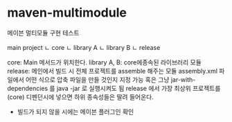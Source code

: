 # maven-multimodule 

메이븐 멀티모듈 구현 테스트

main project
ㄴ core
ㄴ library A
ㄴ library B
ㄴ release

core: Main 메서드가 위치한다.
library A, B: core에종속된 라이브러리 모듈
release: 메인에서 빌드 시 전체 프로젝트를 assemble 해주는 모듈
         assembly.xml 파일에서 어떤 식으로 압축 파일을 만들 것인지 지정 가능
         혹은 그냥 jar-with-dependencies 를 java -jar 로 실행시켜도 됨
         release 에서 가장 최상위 프로젝트를 (core) 디펜던시에 넣으면
         하위 종속성들은 딸려 들어온다.

* 빌드가 되지 않을 시에는 메이븐 플러그인 확인
